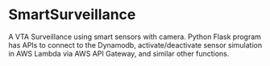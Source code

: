 # SmartSurveillance
A VTA Surveillance using smart sensors with camera. Python Flask program has APIs to connect to the Dynamodb, activate/deactivate sensor simulation in AWS Lambda via AWS API Gateway, and similar other functions.
